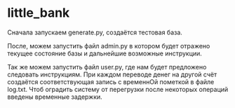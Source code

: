 # little_bank

Сначала запускаем generate.py, создаётся тестовая база.

После, можем запустить файл admin.py в котором будет отражено текущее состояние базы и дальнейшие возможные инструкции.

Так же можем запустить файл user.py, где нам будет предложено следовать инструкциям.
При каждом переводе денег на другой счёт создаётся соответствующая запись с временнОй пометкой в файле log.txt.
Чтоб оградить систему от перегрузки после некоторых операций введены временные задержки.
